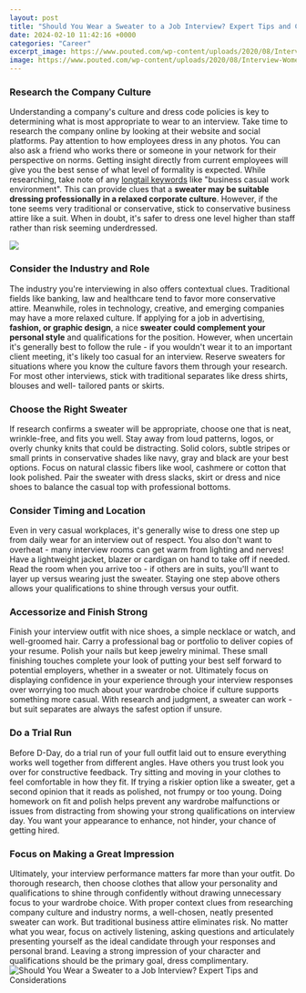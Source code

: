```yaml
---
layout: post
title: "Should You Wear a Sweater to a Job Interview? Expert Tips and Considerations"
date: 2024-02-10 11:42:16 +0000
categories: "Career"
excerpt_image: https://www.pouted.com/wp-content/uploads/2020/08/Interview-Women-Outfits-1.jpg
image: https://www.pouted.com/wp-content/uploads/2020/08/Interview-Women-Outfits-1.jpg
---
```


### Research the Company Culture
Understanding a company's culture and dress code policies is key to determining what is most appropriate to wear to an interview. Take time to research the company online by looking at their website and social platforms. Pay attention to how employees dress in any photos. You can also ask a friend who works there or someone in your network for their perspective on norms. Getting insight directly from current employees will give you the best sense of what level of formality is expected.
While researching, take note of any [longtail keywords](https://store.fi.io.vn/xmas-holiday-ugly-santa-saint-bernard-dog-merry-christmas-2) like "business casual work environment". This can provide clues that a **sweater may be suitable dressing professionally in a relaxed corporate culture**. However, if the tone seems very traditional or conservative, stick to conservative business attire like a suit. When in doubt, it's safer to dress one level higher than staff rather than risk seeming underdressed.

![](https://www.thefashionisto.com/wp-content/uploads/2015/02/JCrew-Fall-Winter-2015-Menswear-Collection-Look-Book-002-800x1200.jpg)
### Consider the Industry and Role
The industry you're interviewing in also offers contextual clues. Traditional fields like banking, law and healthcare tend to favor more conservative attire. Meanwhile, roles in technology, creative, and emerging companies may have a more relaxed culture. If applying for a job in advertising, **fashion, or graphic design**, a nice **sweater could complement your personal style** and qualifications for the position. 
However, when uncertain it's generally best to follow the rule - if you wouldn't wear it to an important client meeting, it's likely too casual for an interview. Reserve sweaters for situations where you know the culture favors them through your research. For most other interviews, stick with traditional separates like dress shirts, blouses and well- tailored pants or skirts.
### Choose the Right Sweater
If research confirms a sweater will be appropriate, choose one that is neat, wrinkle-free, and fits you well. Stay away from loud patterns, logos, or overly chunky knits that could be distracting. Solid colors, subtle stripes or small prints in conservative shades like navy, gray and black are your best options. Focus on natural classic fibers like wool, cashmere or cotton that look polished. Pair the sweater with dress slacks, skirt or dress and nice shoes to balance the casual top with professional bottoms.
### Consider Timing and Location
Even in very casual workplaces, it's generally wise to dress one step up from daily wear for an interview out of respect. You also don't want to overheat - many interview rooms can get warm from lighting and nerves! Have a lightweight jacket, blazer or cardigan on hand to take off if needed. Read the room when you arrive too - if others are in suits, you'll want to layer up versus wearing just the sweater. Staying one step above others allows your qualifications to shine through versus your outfit.
### Accessorize and Finish Strong
Finish your interview outfit with nice shoes, a simple necklace or watch, and well-groomed hair. Carry a professional bag or portfolio to deliver copies of your resume. Polish your nails but keep jewelry minimal. These small finishing touches complete your look of putting your best self forward to potential employers, whether in a sweater or not. Ultimately focus on displaying confidence in your experience through your interview responses over worrying too much about your wardrobe choice if culture supports something more casual. With research and judgment, a sweater can work - but suit separates are always the safest option if unsure.
### Do a Trial Run 
Before D-Day, do a trial run of your full outfit laid out to ensure everything works well together from different angles. Have others you trust look you over for constructive feedback. Try sitting and moving in your clothes to feel comfortable in how they fit. If trying a riskier option like a sweater, get a second opinion that it reads as polished, not frumpy or too young. Doing homework on fit and polish helps prevent any wardrobe malfunctions or issues from distracting from showing your strong qualifications on interview day. You want your appearance to enhance, not hinder, your chance of getting hired.
### Focus on Making a Great Impression
Ultimately, your interview performance matters far more than your outfit. Do thorough research, then choose clothes that allow your personality and qualifications to shine through confidently without drawing unnecessary focus to your wardrobe choice. With proper context clues from researching company culture and industry norms, a well-chosen, neatly presented sweater can work. But traditional business attire eliminates risk. No matter what you wear, focus on actively listening, asking questions and articulately presenting yourself as the ideal candidate through your responses and personal brand. Leaving a strong impression of your character and qualifications should be the primary goal, dress complimentary.
![Should You Wear a Sweater to a Job Interview? Expert Tips and Considerations](https://www.pouted.com/wp-content/uploads/2020/08/Interview-Women-Outfits-1.jpg)